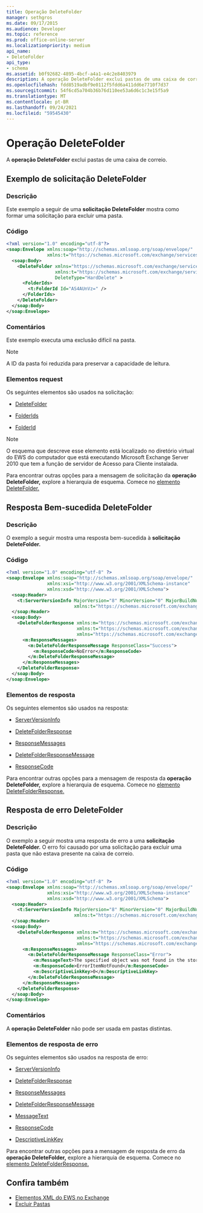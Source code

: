 ```yaml
---
title: Operação DeleteFolder
manager: sethgros
ms.date: 09/17/2015
ms.audience: Developer
ms.topic: reference
ms.prod: office-online-server
ms.localizationpriority: medium
api_name:
- DeleteFolder
api_type:
- schema
ms.assetid: b0f92682-4895-4bcf-a4a1-e4c2e8403979
description: A operação DeleteFolder exclui pastas de uma caixa de correio.
ms.openlocfilehash: fdd8519adbf9e0112f5fdd6a411dd6e7710f7d37
ms.sourcegitcommit: 54f6cd5a704b36b76d110ee53a6d6c1c3e15f5a9
ms.translationtype: MT
ms.contentlocale: pt-BR
ms.lasthandoff: 09/24/2021
ms.locfileid: "59545430"
---
```

# <a name="deletefolder-operation"></a>Operação DeleteFolder

A **operação DeleteFolder** exclui pastas de uma caixa de correio. 
  
## <a name="deletefolder-request-example"></a>Exemplo de solicitação DeleteFolder

### <a name="description"></a>Descrição

Este exemplo a seguir de uma **solicitação DeleteFolder** mostra como formar uma solicitação para excluir uma pasta. 
  
### <a name="code"></a>Código

```XML
<?xml version="1.0" encoding="utf-8"?>
<soap:Envelope xmlns:soap="http://schemas.xmlsoap.org/soap/envelope/"
               xmlns:t="https://schemas.microsoft.com/exchange/services/2006/types">
  <soap:Body>
    <DeleteFolder xmlns="https://schemas.microsoft.com/exchange/services/2006/messages"
                  xmlns:t="https://schemas.microsoft.com/exchange/services/2006/types" 
                  DeleteType="HardDelete" >
      <FolderIds>
        <t:FolderId Id="AS4AUnVz=" />
      </FolderIds>
    </DeleteFolder>
  </soap:Body>
</soap:Envelope>
```

### <a name="comments"></a>Comentários

Este exemplo executa uma exclusão difícil na pasta.
  
> [!NOTE]
> A ID da pasta foi reduzida para preservar a capacidade de leitura. 
  
### <a name="request-elements"></a>Elementos request

Os seguintes elementos são usados na solicitação:
  
- [DeleteFolder](deletefolder.md)
    
- [FolderIds](folderids.md)
    
- [FolderId](folderid.md)
    
> [!NOTE]
> O esquema que descreve esse elemento está localizado no diretório virtual do EWS do computador que está executando Microsoft Exchange Server 2010 que tem a função de servidor de Acesso para Cliente instalada. 
  
Para encontrar outras opções para a mensagem de solicitação da **operação DeleteFolder,** explore a hierarquia de esquema. Comece no [elemento DeleteFolder.](deletefolder.md) 
  
## <a name="successful-deletefolder-response"></a>Resposta Bem-sucedida DeleteFolder

### <a name="description"></a>Descrição

O exemplo a seguir mostra uma resposta bem-sucedida à **solicitação DeleteFolder.** 
  
### <a name="code"></a>Código

```XML
<?xml version="1.0" encoding="utf-8" ?>
<soap:Envelope xmlns:soap="http://schemas.xmlsoap.org/soap/envelope/" 
               xmlns:xsi="http://www.w3.org/2001/XMLSchema-instance" 
               xmlns:xsd="http://www.w3.org/2001/XMLSchema">
  <soap:Header>
    <t:ServerVersionInfo MajorVersion="8" MinorVersion="0" MajorBuildNumber="595" MinorBuildNumber="0" 
                         xmlns:t="https://schemas.microsoft.com/exchange/services/2006/types" />
  </soap:Header>
  <soap:Body>
    <DeleteFolderResponse xmlns:m="https://schemas.microsoft.com/exchange/services/2006/messages" 
                          xmlns:t="https://schemas.microsoft.com/exchange/services/2006/types" 
                          xmlns="https://schemas.microsoft.com/exchange/services/2006/messages">
      <m:ResponseMessages>
        <m:DeleteFolderResponseMessage ResponseClass="Success">
          <m:ResponseCode>NoError</m:ResponseCode>
        </m:DeleteFolderResponseMessage>
      </m:ResponseMessages>
    </DeleteFolderResponse>
  </soap:Body>
</soap:Envelope>
```

### <a name="response-elements"></a>Elementos de resposta

Os seguintes elementos são usados na resposta:
  
- [ServerVersionInfo](serverversioninfo.md)
    
- [DeleteFolderResponse](deletefolderresponse.md)
    
- [ResponseMessages](responsemessages.md)
    
- [DeleteFolderResponseMessage](deletefolderresponsemessage.md)
    
- [ResponseCode](responsecode.md)
    
Para encontrar outras opções para a mensagem de resposta da **operação DeleteFolder,** explore a hierarquia de esquema. Comece no [elemento DeleteFolderResponse.](deletefolderresponse.md) 
  
## <a name="deletefolder-error-response"></a>Resposta de erro DeleteFolder

### <a name="description"></a>Descrição

O exemplo a seguir mostra uma resposta de erro a uma **solicitação DeleteFolder.** O erro foi causado por uma solicitação para excluir uma pasta que não estava presente na caixa de correio. 
  
### <a name="code"></a>Código

```XML
<?xml version="1.0" encoding="utf-8" ?>
<soap:Envelope xmlns:soap="http://schemas.xmlsoap.org/soap/envelope/" 
               xmlns:xsi="http://www.w3.org/2001/XMLSchema-instance" 
               xmlns:xsd="http://www.w3.org/2001/XMLSchema">
  <soap:Header>
    <t:ServerVersionInfo MajorVersion="8" MinorVersion="0" MajorBuildNumber="595" MinorBuildNumber="0" 
                         xmlns:t="https://schemas.microsoft.com/exchange/services/2006/types" />
  </soap:Header>
  <soap:Body>
    <DeleteFolderResponse xmlns:m="https://schemas.microsoft.com/exchange/services/2006/messages" 
                          xmlns:t="https://schemas.microsoft.com/exchange/services/2006/types" 
                          xmlns="https://schemas.microsoft.com/exchange/services/2006/messages">
      <m:ResponseMessages>
        <m:DeleteFolderResponseMessage ResponseClass="Error">
          <m:MessageText>The specified object was not found in the store.</m:MessageText>
          <m:ResponseCode>ErrorItemNotFound</m:ResponseCode>
          <m:DescriptiveLinkKey>0</m:DescriptiveLinkKey>
        </m:DeleteFolderResponseMessage>
      </m:ResponseMessages>
    </DeleteFolderResponse>
  </soap:Body>
</soap:Envelope>
```

### <a name="comments"></a>Comentários

A **operação DeleteFolder** não pode ser usada em pastas distintas. 
  
### <a name="error-response-elements"></a>Elementos de resposta de erro

Os seguintes elementos são usados na resposta de erro:
  
- [ServerVersionInfo](serverversioninfo.md)
    
- [DeleteFolderResponse](deletefolderresponse.md)
    
- [ResponseMessages](responsemessages.md)
    
- [DeleteFolderResponseMessage](deletefolderresponsemessage.md)
    
- [MessageText](messagetext.md)
    
- [ResponseCode](responsecode.md)
    
- [DescriptiveLinkKey](descriptivelinkkey.md)
    
Para encontrar outras opções para a mensagem de resposta de erro da **operação DeleteFolder,** explore a hierarquia de esquema. Comece no [elemento DeleteFolderResponse.](deletefolderresponse.md) 
  
## <a name="see-also"></a>Confira também

- [Elementos XML do EWS no Exchange](ews-xml-elements-in-exchange.md)
- [Excluir Pastas](https://msdn.microsoft.com/library/1958add5-5071-4239-adb2-40f7a7d74aee%28Office.15%29.aspx)

